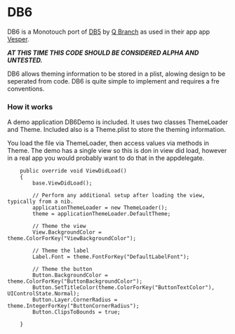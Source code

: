 DB6
===

DB6 is a Monotouch port of [DB5](https://github.com/quartermaster/DB5) by [Q Branch](http://qbranch.co/) as used in their app app [Vesper](http://vesperapp.co/).

***AT THIS TIME THIS CODE SHOULD BE CONSIDERED ALPHA AND UNTESTED.***

DB6 allows theming information to be stored in a plist, alowing design to be seperated from code. DB6 is quite simple to implement and requires a fre conventions.

### How it works

A demo application DB6Demo is included. It uses two classes ThemeLoader and Theme. Included also is a Theme.plist to store the theming information.

You load the file via ThemeLoader, then access values via methods in Theme. The demo has a single view so this is don in view did load, however in a real app you would probably want to do that in the appdelegate.

        public override void ViewDidLoad()
        {
            base.ViewDidLoad();
  		
            // Perform any additional setup after loading the view, typically from a nib.
            applicationThemeLoader = new ThemeLoader();
            theme = applicationThemeLoader.DefaultTheme;

            // Theme the view
            View.BackgroundColor = theme.ColorForKey("ViewBackgroundColor");

            // Theme the label
            Label.Font = theme.FontForKey("DefaultLabelFont");

            // Theme the button
            Button.BackgroundColor = theme.ColorForKey("ButtonBackgroundColor");
            Button.SetTitleColor(theme.ColorForKey("ButtonTextColor"), UIControlState.Normal);
            Button.Layer.CornerRadius = theme.IntegerForKey("ButtonCornerRadius");
            Button.ClipsToBounds = true;

        }

